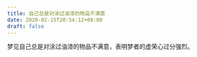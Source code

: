 ```yaml
---
title: 自己总是对涂过油漆的物品不满意
date: 2020-02-15T20:54:12+08:00
draft: false
---
```


梦见自己总是对涂过油漆的物品不满意，表明梦者的虚荣心过分强烈。